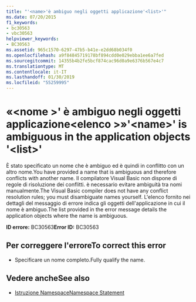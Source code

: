 ```yaml
---
title: "'<name>'è ambiguo negli oggetti applicazione'<list>'"
ms.date: 07/20/2015
f1_keywords:
- bc30563
- vbc30563
helpviewer_keywords:
- BC30563
ms.assetid: 965c1570-6297-47b5-b41e-e2dd68b034f0
ms.openlocfilehash: a9f84845719178bf894cdd0e029ebba1ee6a7fed
ms.sourcegitcommit: 14355b4b2fe5bcf874cac96d0a9e6376b567e4c7
ms.translationtype: MT
ms.contentlocale: it-IT
ms.lasthandoff: 01/30/2019
ms.locfileid: "55259995"
---
```

# <a name="name-is-ambiguous-in-the-application-objects-list"></a><span data-ttu-id="00cad-103">«\<nome >' è ambiguo negli oggetti applicazione\<elenco >»</span><span class="sxs-lookup"><span data-stu-id="00cad-103">'\<name>' is ambiguous in the application objects '\<list>'</span></span>
<span data-ttu-id="00cad-104">È stato specificato un nome che è ambiguo ed è quindi in conflitto con un altro nome.</span><span class="sxs-lookup"><span data-stu-id="00cad-104">You have provided a name that is ambiguous and therefore conflicts with another name.</span></span> <span data-ttu-id="00cad-105">Il compilatore Visual Basic non dispone di regole di risoluzione dei conflitti. è necessario evitare ambiguità tra nomi manualmente.</span><span class="sxs-lookup"><span data-stu-id="00cad-105">The Visual Basic compiler does not have any conflict resolution rules; you must disambiguate names yourself.</span></span> <span data-ttu-id="00cad-106">L'elenco fornito nei dettagli del messaggio di errore indica gli oggetti dell'applicazione in cui il nome è ambiguo.</span><span class="sxs-lookup"><span data-stu-id="00cad-106">The list provided in the error message details the application objects where the name is ambiguous.</span></span>  
  
 <span data-ttu-id="00cad-107">**ID errore:** BC30563</span><span class="sxs-lookup"><span data-stu-id="00cad-107">**Error ID:** BC30563</span></span>  
  
## <a name="to-correct-this-error"></a><span data-ttu-id="00cad-108">Per correggere l'errore</span><span class="sxs-lookup"><span data-stu-id="00cad-108">To correct this error</span></span>  
  
-   <span data-ttu-id="00cad-109">Specificare un nome completo.</span><span class="sxs-lookup"><span data-stu-id="00cad-109">Fully qualify the name.</span></span>  
  
## <a name="see-also"></a><span data-ttu-id="00cad-110">Vedere anche</span><span class="sxs-lookup"><span data-stu-id="00cad-110">See also</span></span>
- [<span data-ttu-id="00cad-111">Istruzione Namespace</span><span class="sxs-lookup"><span data-stu-id="00cad-111">Namespace Statement</span></span>](../../visual-basic/language-reference/statements/namespace-statement.md)
